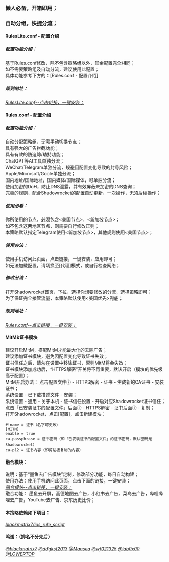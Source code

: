 ### 懒人必备，开箱即用；<br>
### 自动分组，快捷分流；<br>

#### RulesLite.conf - 配置介绍
##### 配置功能介绍：<br>
基于Rules.conf修改，除不包含策略组以外，其余配置完全相同；<br>
如不需要策略组及自动分流，建议使用此配置；<br>
具体功能参考下方的：[Rules.conf - 配置介绍]

##### 规则地址：<br>
[*RulesLite.conf--点击链接，一键安装；*](https://lowertop.github.io/Shadowrocket-First/redirect.html?url=shadowrocket://config/add/https://raw.githubusercontent.com/XiangwanGuan/Shadowrocket/main/RulesLite.conf)<br>

#### Rules.conf - 配置介绍
##### 配置功能介绍：<br>
自动分配策略组，无需手动切换节点；<br>
具有强大的广告拦截功能；<br>
具有有效的防追踪/劫持功能；<br>
ChatGPT等AI工具单独分流；<br>
WeChat/Telegram单独分流，规避因配置变化导致的封号风险；<br>
Apple/Microsoft/Goole单独分流；<br>
国内地址/国际地址，国内媒体/国际媒体，可单独分流；<br>
使用加密的DoH，防止DNS泄露，并有效屏蔽未加密的DNS查询；<br>
完善的规则，配合Shadowrocket的配置自动更新，一次操作，无须后续操作；<br>

##### 使用必看：<br>
你所使用的节点，必须包含<美国节点>，<新加坡节点>；<br>
如不包含这两地区节点，则需要自行修改正则；<br>
本策略默认指定Telegram使用<新加坡节点>，其他规则使用<美国节点>；<br>

##### 使用办法：<br>
使用手机访问此页面，点击链接，一键安装，应用即可；<br>
如无法加载配置，请切换至[代理]模式，或自行检查网络；<br>

##### 修改分流：<br>
打开Shadowrocket首页，下拉，选择你想要修改的分流，选择策略即可；<br>
为了保证完全接管流量，本策略默认使用<美国优先>兜底；<br>

##### 规则地址：<br>
[*Rules.conf--点击链接，一键安装；*](https://lowertop.github.io/Shadowrocket-First/redirect.html?url=shadowrocket://config/add/https://raw.githubusercontent.com/XiangwanGuan/Shadowrocket/main/Rules.conf)<br>

#### MitM&证书模块
建议开启MitM，搭配MitM才能最大化的去除广告；<br>
建议添加证书模块，避免因配置变化导致证书失效；<br>
证书信任之后，请勿在设置中移除证书，否则MitM将会失效；<br>
证书模块添加成功后，“HTTPS解密”开关将不再重要，默认开启（模块的优先级高于配置）；<br>
MitM开启办法：
点击配置文件ⓘ - HTTPS解密 - 证书 - 生成新的CA证书 - 安装证书；<br>
系统设置 - 已下载描述文件 - 安装；<br>
系统设置 - 通用 - 关于本机 - 证书信任设置 - 开启对应Shadowrocket证书信任；<br>
点击「已安装证书的配置文件」后面ⓘ - HTTPS解密 - 证书后面ⓘ - 复制；<br>
打开Shadowrocket，点击[配置]，点击新建模块：<br>
```
#!name = 证书（名字可更改）
[MITM]
enable = true
ca-passphrase = 证书密码（即「已安装证书的配置文件」的证书密码，默认密码是Shadowrocket）
ca-p12 = 证书内容（即剪贴板复制的内容）
```

#### 融合模块：
说明：基于“墨鱼去广告模块”定制，修改部分功能，每日自动构建；<br>
使用办法：使用手机访问此页面，点击下面的链接，一键安装；<br>
[*融合模块--点击链接，一键安装；*](https://lowertop.github.io/Shadowrocket-First/redirect.html?url=shadowrocket://install?module=https://raw.githubusercontent.com/XiangwanGuan/Shadowrocket/main/Module.sgmodule)<br>
融合功能： 墨鱼去开屏，高德地图去广告，小红书去广告，菜鸟去广告，哔哩哔哩去广告，YouTube去广告、京东历史比价；<br>

#### 本策略依赖如下项目：<br>
[*blackmatrix7/ios_rule_script*](https://github.com/blackmatrix7/ios_rule_script/blob/master/rule/Shadowrocket)<br>

#### 鸣谢：（排名不分先后）<br>
[*@blackmatrix7*](https://github.com/blackmatrix7)
[*@ddgksf2013*](https://github.com/ddgksf2013)
[*@Maasea*](https://github.com/Maasea)
[*@wf021325*](https://github.com/wf021325)
[*@iab0x00*](https://github.com/iab0x00)
[*@LOWERTOP*](https://github.com/LOWERTOP)
